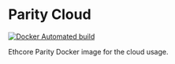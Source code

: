 # Parity Cloud 

[![Docker Automated build](https://img.shields.io/docker/automated/airalab/parity-cloud.svg)](https://hub.docker.com/r/airalab/parity-cloud/)

Ethcore Parity Docker image for the cloud usage.
